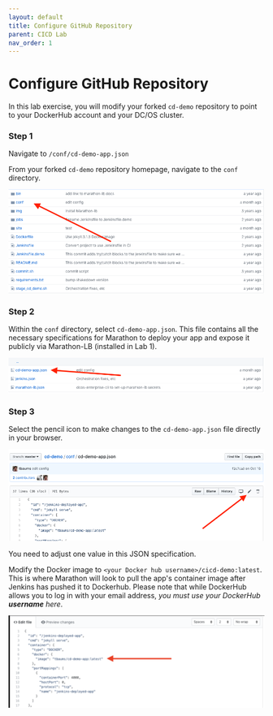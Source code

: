 ```yaml
---
layout: default
title: Configure GitHub Repository
parent: CICD Lab
nav_order: 1
---
```


# Configure GitHub Repository

In this lab exercise, you will modify your forked `cd-demo` repository to point to your DockerHub account and your DC/OS cluster.

### Step 1
Navigate to `/conf/cd-demo-app.json`

From your forked `cd-demo` repository homepage, navigate to the `conf` directory.

![github-conf](screenshots/github-conf.png)

### Step 2
Within the `conf` directory, select `cd-demo-app.json`. This file contains all the necessary specifications for Marathon to deploy your app and expose it publicly via Marathon-LB (installed in Lab 1).

![github-conf2](screenshots/github-conf2.png)

### Step 3
Select the pencil icon to make changes to the `cd-demo-app.json` file directly in your browser.

![github-edit](screenshots/github-edit.png)

You need to adjust one value in this JSON specification.

Modify the Docker image to `<your Docker hub username>/cicd-demo:latest`. This is where Marathon will look to pull the app's container image after Jenkins has pushed it to Dockerhub. Please note that while DockerHub allows you to log in with your email address, *you must use your DockerHub **username** here*.

![github-edit2](screenshots/jenkins-app.png)
